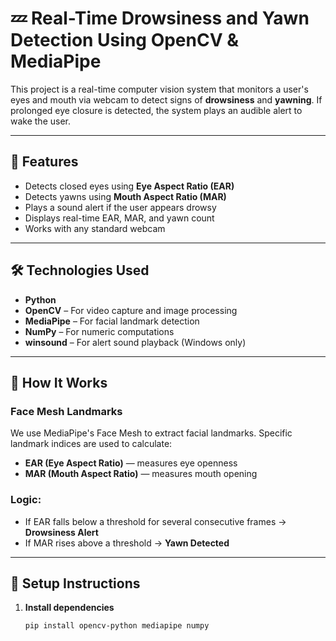 # 💤 Real-Time Drowsiness and Yawn Detection Using OpenCV & MediaPipe

This project is a real-time computer vision system that monitors a user's eyes and mouth via webcam to detect signs of **drowsiness** and **yawning**. If prolonged eye closure is detected, the system plays an audible alert to wake the user.

---

## 📸 Features

- Detects closed eyes using **Eye Aspect Ratio (EAR)**
- Detects yawns using **Mouth Aspect Ratio (MAR)**
- Plays a sound alert if the user appears drowsy
- Displays real-time EAR, MAR, and yawn count
- Works with any standard webcam

---

## 🛠️ Technologies Used

- **Python**
- **OpenCV** – For video capture and image processing
- **MediaPipe** – For facial landmark detection
- **NumPy** – For numeric computations
- **winsound** – For alert sound playback (Windows only)

---

## 🧠 How It Works

### Face Mesh Landmarks
We use MediaPipe's Face Mesh to extract facial landmarks. Specific landmark indices are used to calculate:

- **EAR (Eye Aspect Ratio)** — measures eye openness
- **MAR (Mouth Aspect Ratio)** — measures mouth opening

### Logic:
- If EAR falls below a threshold for several consecutive frames → **Drowsiness Alert**
- If MAR rises above a threshold → **Yawn Detected**

---

## 🔧 Setup Instructions

1. **Install dependencies**
   ```bash
   pip install opencv-python mediapipe numpy
